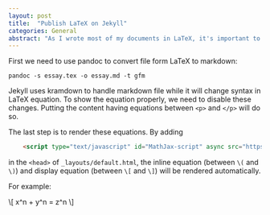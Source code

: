 ```yaml
---
layout: post
title:  "Publish LaTeX on Jekyll"
categories: General
abstract: "As I wrote most of my documents in LaTeX, it's important to find a convenient way to publish them on the web platform like Jekyll. Here is my way to publish it."
---
```



First we need to use pandoc to convert file form LaTeX to markdown:
```
pandoc -s essay.tex -o essay.md -t gfm
```

Jekyll uses kramdown to handle markdown file while it will change syntax in LaTeX equation.
To show the equation properly, we need to disable these changes.
Putting the content having equations between  `<p>` and `</p>` will do so.

The last step is to render these equations.
By adding 
```html
    <script type="text/javascript" id="MathJax-script" async src="https://cdn.jsdelivr.net/npm/mathjax@3/es5/tex-chtml.js"></script>
```
in the `<head>` of `_layouts/default.html`, the inline equation (between `\(` and `\)`) and display equation (between `\[` and `\]`) will be rendered automatically.

For example:

<p> \[ x^n + y^n = z^n \] </p>
